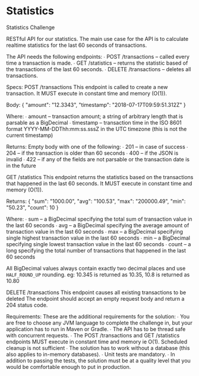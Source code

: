 # Statistics
Statistics Challenge

RESTful API for our statistics. The main use case for the API is to calculate realtime statistics for the last 60 seconds of transactions.


The API needs the following endpoints:
∙ POST /transactions – called every time a transaction is made.
∙ GET /statistics – returns the statistic based of the transactions of the last 60 seconds.
∙ DELETE /transactions – deletes all transactions.


Specs:
POST /transactions
This endpoint is called to create a new transaction. It MUST execute in constant time and memory (O(1)).

Body:
{
  "amount": "12.3343",
  "timestamp": "2018-07-17T09:59:51.312Z"
}

Where:
∙ amount – transaction amount; a string of arbitrary length that is parsable as a BigDecimal
∙ timestamp – transaction time in the ISO 8601 format YYYY-MM-DDThh:mm:ss.sssZ in the UTC timezone (this is not the current timestamp)

Returns: Empty body with one of the following:
∙ 201 – in case of success
∙ 204 – if the transaction is older than 60 seconds
∙ 400 – if the JSON is invalid
∙ 422 – if any of the fields are not parsable or the transaction date is in the future

GET /statistics
This endpoint returns the statistics based on the transactions that happened in the last 60 seconds. It MUST execute in constant time and memory (O(1)).

Returns:
{
  "sum": "1000.00",
  "avg": "100.53",
  "max": "200000.49",
  "min": "50.23",
  "count": 10
}

Where:
∙ sum – a BigDecimal specifying the total sum of transaction value in the last 60 seconds
∙ avg – a BigDecimal specifying the average amount of transaction value in the last 60 seconds
∙ max – a BigDecimal specifying single highest transaction value in the last 60 seconds
∙ min – a BigDecimal specifying single lowest transaction value in the last 60 seconds
∙ count – a long specifying the total number of transactions that happened in the last 60 seconds

All BigDecimal values always contain exactly two decimal places and use `HALF_ROUND_UP` rounding. eg: 10.345 is returned as 10.35, 10.8 is returned as 10.80

DELETE /transactions
This endpoint causes all existing transactions to be deleted
The endpoint should accept an empty request body and return a 204 status code.

Requirements:
These are the additional requirements for the solution:
∙ You are free to choose any JVM language to complete the challenge in, but your application has to run in Maven or Gradle.
∙ The API has to be thread safe with concurrent requests.
∙ The POST /transactions and GET /statistics endpoints MUST execute in constant time and memory ie O(1). Scheduled cleanup is not sufficient
∙ The solution has to work without a database (this also applies to in-memory databases).
∙ Unit tests are mandatory.
∙ In addition to passing the tests, the solution must be at a quality level that you would be comfortable enough to put in production.
